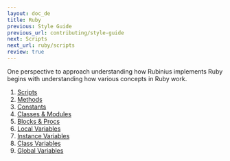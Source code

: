 ```yaml
---
layout: doc_de
title: Ruby
previous: Style Guide
previous_url: contributing/style-guide
next: Scripts
next_url: ruby/scripts
review: true
---
```


One perspective to approach understanding how Rubinius implements Ruby begins
with understanding how various concepts in Ruby work.

1. [Scripts](/doc/en/ruby/scripts/)
1. [Methods](/doc/en/ruby/methods/)
1. [Constants](/doc/en/ruby/constants/)
1. [Classes & Modules](/doc/en/ruby/classes-and-modules/)
1. [Blocks & Procs](/doc/en/ruby/blocks-and-procs/)
1. [Local Variables](/doc/en/ruby/local-variables/)
1. [Instance Variables](/doc/en/ruby/instance-variables/)
1. [Class Variables](/doc/en/ruby/class-variables/)
1. [Global Variables](/doc/en/ruby/global-variables/)
